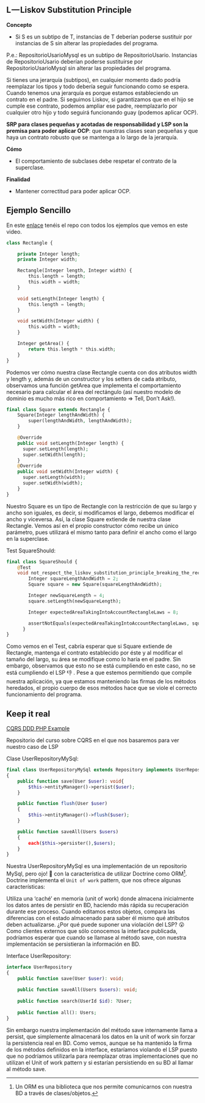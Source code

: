 L — Liskov Substitution Principle
--------------------------------

**Concepto**

- Si S es un subtipo de T, instancias de T deberían poderse sustituir por instancias de S sin alterar las propiedades del programa.

P.e.: RepositorioUsarioMysql es un subtipo de RepositorioUsario. Instancias de RepositorioUsario deberían poderse sustituirse por RepositorioUsarioMysql
sin alterar las propiedades del programa.

Si tienes una jerarquía (subtipos), en cualquier momento dado podría reemplazar los tipos y todo debería seguir funcionando como se espera. 
Cuando tenemos una jerarquía es porque estamos estableciendo un contrato en el padre. Si seguimos Liskov, si garantizamos que en el hijo
se cumple ese contrato, podemos ampliar ese padre, reemplazarlo por cualquier otro hijo y todo seguirá funcionando guay (podemos aplicar OCP).

**SRP para clases pequeñas y acotadas de responsabilidad y LSP son la premisa para poder aplicar OCP**: que nuestras clases sean pequeñas y que haya
un contrato robusto que se mantenga a lo largo de la jerarquía.


**Cómo**

- El comportamiento de subclases debe respetar el contrato de la superclase.

**Finalidad**

- Mantener correctitud para poder aplicar OCP.


Ejemplo Sencillo
---------------

En este [enlace](https://github.com/CodelyTV/java-solid-examples/tree/master/src/main/java/tv/codely/solid_principles/liskov_substitution_principle) 
tenéis el repo con todos los ejemplos que vemos en este video.

```php
class Rectangle {

    private Integer length;      
    private Integer width;

    Rectangle(Integer length, Integer width) {  
        this.length = length;
        this.width = width;
    }

    void setLength(Integer length) {
        this.length = length;
    }

    void setWidth(Integer width) {
        this.width = width;
    }

    Integer getArea() {
        return this.length * this.width;
    }
}
```

Podemos ver cómo nuestra clase Rectangle cuenta con dos atributos width y length y, además de un constructor y los 
setters de cada atributo, observamos una función getArea que implementa el comportamiento necesario para calcular el área 
del rectángulo (así nuestro modelo de dominio es mucho más rico en comportamiento => Tell, Don’t Ask!).


```php
final class Square extends Rectangle {
    Square(Integer lengthAndWidth) {
        super(lengthAndWidth, lengthAndWidth);
    }

    @Override
    public void setLength(Integer length) {
      super.setLength(length);
      super.setWidth(length);
    }
    @Override
    public void setWidth(Integer width) {
      super.setLength(width);
      super.setWidth(width);
    }
}
```

Nuestro Square es un tipo de Rectangle con la restricción de que su largo y ancho son iguales, es decir, si modificamos 
el largo, debemos modificar el ancho y viceversa. Así, la clase Square extiende de nuestra clase Rectangle.
Vemos así en el propio constructor cómo recibe un único parámetro, pues utilizará el mismo tanto para definir el
 ancho como el largo en la superclase.

Test SquareShould:

```php
final class SquareShould {
    @Test
    void not_respect_the_liskov_substitution_principle_breaking_the_rectangle_laws_while_modifying_its_length() {
        Integer squareLengthAndWidth = 2;
        Square square = new Square(squareLengthAndWidth);

        Integer newSquareLength = 4;
        square.setLength(newSquareLength);

        Integer expectedAreaTakingIntoAccountRectangleLaws = 8;

        assertNotEquals(expectedAreaTakingIntoAccountRectangleLaws, square.getArea());
	  }
}
```

Como vemos en el Test, cabría esperar que si Square extiende de Rectangle, mantenga el contrato establecido por éste 
y al modificar el tamaño del largo, su área se modifique como lo haría en el padre. Sin embargo, observamos que esto no se
 está cumpliendo en este caso, no se está cumpliendo el LSP 👎 .
Pese a que estemos permitiendo que compile nuestra aplicación, ya que estamos manteniendo las firmas de los métodos heredados, 
el propio cuerpo de esos métodos hace que se viole el correcto funcionamiento del programa.


Keep it real
------------

[CQRS DDD PHP Example](https://github.com/CodelyTV/cqrs-ddd-php-example/blob/master/src/Mooc/Students/Infrastructure/Persistence/StudentRepositoryMySql.php)

Repositorio del curso sobre CQRS en el que nos basaremos para ver nuestro caso de LSP

Clase UserRepositoryMySql:

```php
final class UserRepositoryMySql extends Repository implements UserRepository
{
    public function save(User $user): void{
        $this->entityManager()->persist($user);    
    }

    public function flush(User $user)
    {
        $this->entityManager()->flush($user);
    }

    public function saveAll(Users $users)
    {
        each($this->persister(),$users);
    }
}
```
Nuestra UserRepositoryMySql es una implementación de un repositorio MySql, pero ojo! 👀 con la característica de utilizar 
Doctrine como ORM[^ORM]. Doctrine implementa el `Unit of work` pattern, que nos ofrece algunas características:

Utiliza una ‘caché’ en memoria (unit of work) donde almacena inicialmente los datos antes de persistir en BD, haciendo más 
rápida su recuperación durante ese proceso.
Cuando editamos estos objetos, compara las diferencias con el estado almacenado para saber él mismo qué atributos deben 
actualizarse.
¿Por qué puede suponer una violación del LSP? 😮
Como clientes externos que sólo conocemos la interface publicada, podríamos esperar que cuando se llamase al método save, con 
nuestra implementación se persistieran la información en BD.

Interface UserRepository:

```php
interface UserRepository
{
    public function save(User $user): void;
    
    public function saveAll(Users $users): void;
    
    public function search(UserId $id): ?User;
    
    public function all(): Users;
}
```

Sin embargo nuestra implementación del método save internamente llama a persist, que simplemente almacenará los datos 
en la unit of work sin forzar la persistencia real en BD. Como vemos, aunque se ha mantenido la firma de los 
métodos definidos en la interface, estaríamos violando el LSP puesto que no podríamos utilizarla para reemplazar otras 
implementaciones que no utilizan el Unit of work pattern y si estarían persistiendo en su BD al llamar al método save.

[^ORM]: Un ORM es una biblioteca que nos permite comunicarnos con nuestra BD a través de clases/objetos.